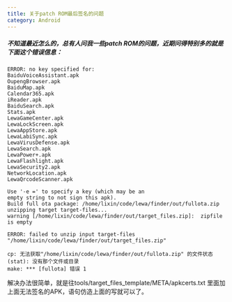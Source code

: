 ```yaml
---
title: 关于patch ROM最后签名的问题
category: Android
---
```



##### 不知道最近怎么的，总有人问我一些patch ROM的问题，近期问得特别多的就是 下面这个错误信息：

    ERROR: no key specified for:
    BaiduVoiceAssistant.apk
    OupengBrowser.apk
    BaiduMap.apk
    Calendar365.apk
    iReader.apk
    BaiduSearch.apk
    Stats.apk
    LewaGameCenter.apk
    LewaLockScreen.apk
    LewaAppStore.apk
    LewaLabiSync.apk
    LewaVirusDefense.apk
    LewaSearch.apk
    LewaPower+.apk
    LewaFlashlight.apk
    LewaSecurity2.apk
    NetworkLocation.apk
    LewaQrcodeScanner.apk

    Use '-e =' to specify a key (which may be an
    empty string to not sign this apk).
    Build full ota package: /home/lixin/code/lewa/finder/out/fullota.zip
    unzipping target target-files...
    warning [/home/lixin/code/lewa/finder/out/target_files.zip]:  zipfile is empty

    ERROR: failed to unzip input target-files "/home/lixin/code/lewa/finder/out/target_files.zip"

    cp: 无法获取"/home/lixin/code/lewa/finder/out/fullota.zip" 的文件状态(stat): 没有那个文件或目录
    make: *** [fullota] 错误 1





解决办法很简单，就是往tools/target_files_template/META/apkcerts.txt 里面加上面无法签名的APK，语句仿造上面的写就可以了。
